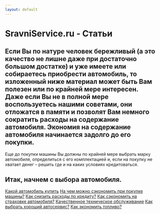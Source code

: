 ```yaml
---
layout: default
---
```



# SravniService.ru - Статьи 


Если Вы по натуре человек бережливый (а это качество не лишне даже при достаточно большом достатке) и уже имеете или собираетесь приобрести автомобиль, то изложенный ниже материал может быть Вам полезен или по крайней мере интересен. Даже если Вы не в полной мере воспользуетесь нашими советами, они отложатся в памяти и позволят Вам немного сократить расходы на содержание автомобиля.
Экономия на содержание автомобиля начинается задолго до его покупки.
---
Еще до покупки машины Вы должны по крайней мере выбрать марку автомобиля, определиться с его комплектацией и, если на покупку не хватает денег – решить где и на каких условиях кредитоваться.

## Итак, начнем с выбора автомобиля.

<a class="navbar-brand" href="{{site.baseurl}}/article/Kakoj_avtomobil_kupit">Какой автомобиль купить</a>
<a class="navbar-brand" href="{{site.baseurl}}/article/Na_chem_mozhno_sjekonomit_pri_pokupke_mashiny">На чем можно сэкономить при покупке машины?</a>
<a class="navbar-brand" href="{{site.baseurl}}/article/Kak_snizit_rashody_po_kreditu">Как снизить расходы по кредиту?</a>
<a class="navbar-brand" href="{{site.baseurl}}/article/Kak_sjekonomit_na_strahovke_avtomobilja">Как сэкономить на страховке автомобиля?</a>
<a class="navbar-brand" href="{{site.baseurl}}/article/Кachestvennoe_tehnicheskoe_obsluzhivanie">Качественное техническое обслуживание</a>
<a class="navbar-brand" href="{{site.baseurl}}/article/Kak_vybrat_horoshij_avtoservis">Как выбрать хороший автосервис?</a>
<a class="navbar-brand" href="{{site.baseurl}}/article/Kak_jekonomit_toplivo">Как экономить топливо?</a>


